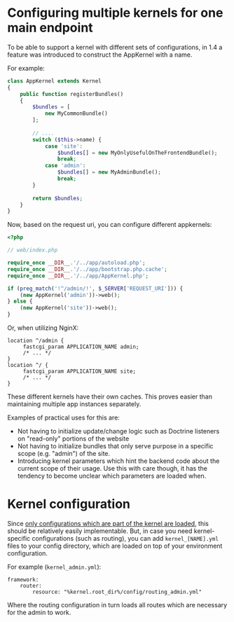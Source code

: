 # Configuring multiple kernels for one main endpoint

To be able to support a kernel with different sets of configurations, in 1.4 a feature was introduced to construct the 
AppKernel with a name.

For example:

```php
class AppKernel extends Kernel
{
    public function registerBundles()
    {
        $bundles = [
            new MyCommonBundle()
        ];
        
        // ....
        switch ($this->name) {
            case 'site':
                $bundles[] = new MyOnlyUsefulOnTheFrontendBundle();            
                break;
            case 'admin':
                $bundles[] = new MyAdminBundle();            
                break;
        }
        
        return $bundles;
    }
}
```


Now, based on the request uri, you can configure different appkernels:

```php
<?php

// web/index.php

require_once __DIR__.'/../app/autoload.php';
require_once __DIR__.'/../app/bootstrap.php.cache';
require_once __DIR__.'/../app/AppKernel.php';

if (preg_match('!^/admin/!', $_SERVER['REQUEST_URI'])) {
    (new AppKernel('admin'))->web();
} else {
    (new AppKernel('site'))->web();
}
```

Or, when utilizing NginX:

```
location ^/admin {
     fastcgi_param APPLICATION_NAME admin;
     /* ... */
}
location ^/ {
     fastcgi_param APPLICATION_NAME site;
     /* ... */
}
```

These different kernels have their own caches. This proves easier than maintaining multiple app instances separately.

Examples of practical uses for this are:
 
- Not having to initialize update/change logic such as Doctrine listeners on "read-only" portions of the website
- Not having to initialize bundles that only serve purpose in a specific scope (e.g. "admin") of the site.
- Introducing kernel parameters which hint the backend code about the current scope of their usage. Use this with care
  though, it has the tendency to become unclear which parameters are loaded when.

# Kernel configuration
Since [only configurations which are part of the kernel are loaded](bundle-config.md), this should be relatively easily
implementable. But, in case you need kernel-specific configurations (such as routing), you can add `kernel_[NAME].yml`
files to your config directory, which are loaded on top of your environment configuration.

For example (`kernel_admin.yml`):

```
framework:
    router:
        resource: "%kernel.root_dir%/config/routing_admin.yml"
```

Where the routing configuration in turn loads all routes which are necessary for the admin to work.
